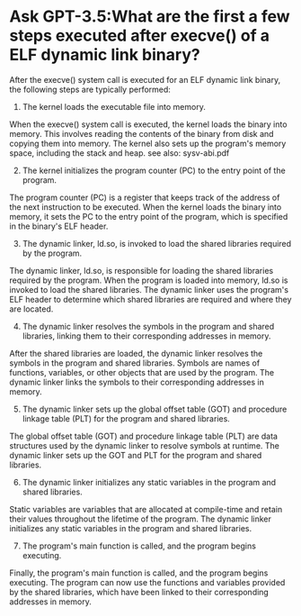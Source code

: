 # Ask GPT-3.5:What are the first a few steps executed after execve() of a ELF dynamic link binary?
After the execve() system call is executed for an ELF dynamic link binary, the following steps are typically performed:

1. The kernel loads the executable file into memory.

When the execve() system call is executed, the kernel loads the binary into memory. This involves reading the contents of the binary from disk and copying them into memory. The kernel also sets up the program's memory space, including the stack and heap.
see also: sysv-abi.pdf

2. The kernel initializes the program counter (PC) to the entry point of the program.

The program counter (PC) is a register that keeps track of the address of the next instruction to be executed. When the kernel loads the binary into memory, it sets the PC to the entry point of the program, which is specified in the binary's ELF header.

3. The dynamic linker, ld.so, is invoked to load the shared libraries required by the program.

The dynamic linker, ld.so, is responsible for loading the shared libraries required by the program. When the program is loaded into memory, ld.so is invoked to load the shared libraries. The dynamic linker uses the program's ELF header to determine which shared libraries are required and where they are located.

4. The dynamic linker resolves the symbols in the program and shared libraries, linking them to their corresponding addresses in memory.

After the shared libraries are loaded, the dynamic linker resolves the symbols in the program and shared libraries. Symbols are names of functions, variables, or other objects that are used by the program. The dynamic linker links the symbols to their corresponding addresses in memory.

5. The dynamic linker sets up the global offset table (GOT) and procedure linkage table (PLT) for the program and shared libraries.

The global offset table (GOT) and procedure linkage table (PLT) are data structures used by the dynamic linker to resolve symbols at runtime. The dynamic linker sets up the GOT and PLT for the program and shared libraries.

6. The dynamic linker initializes any static variables in the program and shared libraries.

Static variables are variables that are allocated at compile-time and retain their values throughout the lifetime of the program. The dynamic linker initializes any static variables in the program and shared libraries.

7. The program's main function is called, and the program begins executing.

Finally, the program's main function is called, and the program begins executing. The program can now use the functions and variables provided by the shared libraries, which have been linked to their corresponding addresses in memory.
